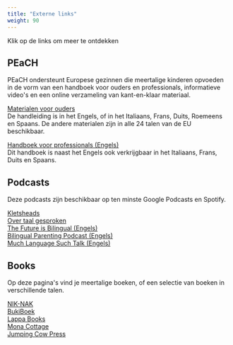 ```yaml
---
title: "Externe links"
weight: 90
---
```

Klik op de links om meer te ontdekken

## PEaCH
PEaCH ondersteunt Europese gezinnen die meertalige kinderen opvoeden in de vorm van een handboek voor ouders en professionals, informatieve video's en een online verzameling van kant-en-klaar materiaal.

[Materialen voor ouders](https://bilingualfamily.eu/resources-for-parents)  
De handleiding is in het Engels, of in het Italiaans, Frans, Duits, Roemeens en Spaans. De andere materialen zijn in alle 24 talen van de EU beschikbaar. 

[Handboek voor professionals (Engels)](https://bilingualfamily.eu/resources-for-parents)   
Dit handboek is naast het Engels ook verkrijgbaar in het Italiaans, Frans, Duits en Spaans. 

## Podcasts
Deze podcasts zijn beschikbaar op ten minste Google Podcasts en Spotify.

[Kletsheads](https://kletsheadspodcast.nl/)  
[Over taal gesproken](https://overtaalgesproken.buzzsprout.com/)  
[The Future is Bilingual (Engels)](https://anchor.fm/the-future-is-bilingual)  
[Bilingual Parenting Podcast (Engels)](https://bilingualparentingpodcast.libsyn.com)  
[Much Language Such Talk (Engels)](https://mlstpodcast.com/)

## Books
Op deze pagina's vind je meertalige boeken, of een selectie van boeken in verschillende talen. 

[NIK-NAK](https://nik-nak.eu/)  
[BukiBoek](https://bukiboek.nl)  
[Lappa Books](https://www.lappabooks.nl/)  
[Mona Cottage](https://www.monacottage.com/)  
[Jumping Cow Press](https://www.jumpingcowpress.com/)
